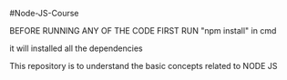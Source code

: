 #Node-JS-Course

BEFORE RUNNING ANY OF THE CODE 
FIRST RUN  "npm install" in cmd

it will installed all the dependencies 

This repository is to understand the basic concepts related to NODE JS